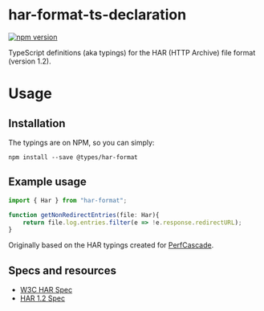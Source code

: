 # har-format-ts-declaration
[![npm version](https://img.shields.io/npm/v/@types/har-format.svg?style=flat-square)](https://www.npmjs.com/package/@types/har-format) 

TypeScript definitions (aka typings) for the HAR (HTTP Archive) file format (version 1.2).

# Usage

## Installation
The typings are on NPM, so you can simply:
```
npm install --save @types/har-format
```

## Example usage
```Typescript
import { Har } from "har-format";

function getNonRedirectEntries(file: Har){
    return file.log.entries.filter(e => !e.response.redirectURL);
}
```

Originally based on the HAR typings created for [PerfCascade](https://github.com/micmro/PerfCascade).

## Specs and resources
- [W3C HAR Spec](https://w3c.github.io/web-performance/specs/HAR/Overview.html)
- [HAR 1.2 Spec](http://www.softwareishard.com/blog/har-12-spec)
